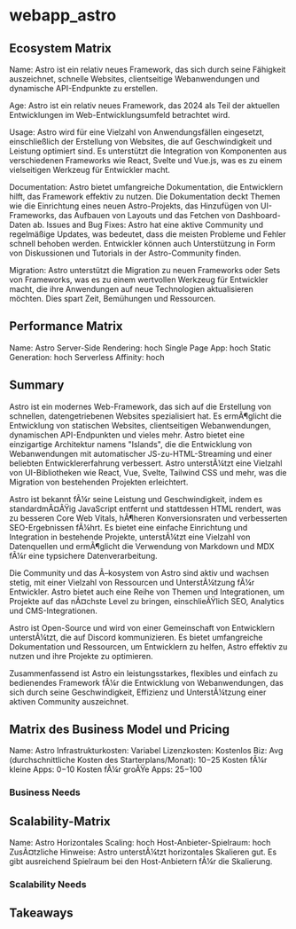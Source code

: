 # webapp_astro

## Ecosystem Matrix
Name: Astro ist ein relativ neues Framework, das sich durch seine Fähigkeit auszeichnet, schnelle Websites, clientseitige Webanwendungen und dynamische API-Endpunkte zu erstellen.

Age: Astro ist ein relativ neues Framework, das 2024 als Teil der aktuellen Entwicklungen im Web-Entwicklungsumfeld betrachtet wird.

Usage: Astro wird für eine Vielzahl von Anwendungsfällen eingesetzt, einschließlich der Erstellung von Websites, die auf Geschwindigkeit und Leistung optimiert sind. Es unterstützt die Integration von Komponenten aus verschiedenen Frameworks wie React, Svelte und Vue.js, was es zu einem vielseitigen Werkzeug für Entwickler macht.

Documentation: Astro bietet umfangreiche Dokumentation, die Entwicklern hilft, das Framework effektiv zu nutzen. Die Dokumentation deckt Themen wie die Einrichtung eines neuen Astro-Projekts, das Hinzufügen von UI-Frameworks, das Aufbauen von Layouts und das Fetchen von Dashboard-Daten ab.
Issues and Bug Fixes: Astro hat eine aktive Community und regelmäßige Updates, was bedeutet, dass die meisten Probleme und Fehler schnell behoben werden. Entwickler können auch Unterstützung in Form von Diskussionen und Tutorials in der Astro-Community finden.

Migration: Astro unterstützt die Migration zu neuen Frameworks oder Sets von Frameworks, was es zu einem wertvollen Werkzeug für Entwickler macht, die ihre Anwendungen auf neue Technologien aktualisieren möchten. Dies spart Zeit, Bemühungen und Ressourcen.


## Performance Matrix
Name: Astro
Server-Side Rendering: hoch
Single Page App: hoch
Static Generation: hoch
Serverless Affinity: hoch

## Summary
Astro ist ein modernes Web-Framework, das sich auf die Erstellung von schnellen, datengetriebenen Websites spezialisiert hat. Es ermÃ¶glicht die Entwicklung von statischen Websites, clientseitigen Webanwendungen, dynamischen API-Endpunkten und vieles mehr. Astro bietet eine einzigartige Architektur namens "Islands", die die Entwicklung von Webanwendungen mit automatischer JS-zu-HTML-Streaming und einer beliebten Entwicklererfahrung verbessert. Astro unterstÃ¼tzt eine Vielzahl von UI-Bibliotheken wie React, Vue, Svelte, Tailwind CSS und mehr, was die Migration von bestehenden Projekten erleichtert.

Astro ist bekannt fÃ¼r seine Leistung und Geschwindigkeit, indem es standardmÃ¤ÃŸig JavaScript entfernt und stattdessen HTML rendert, was zu besseren Core Web Vitals, hÃ¶heren Konversionsraten und verbesserten SEO-Ergebnissen fÃ¼hrt. Es bietet eine einfache Einrichtung und Integration in bestehende Projekte, unterstÃ¼tzt eine Vielzahl von Datenquellen und ermÃ¶glicht die Verwendung von Markdown und MDX fÃ¼r eine typsichere Datenverarbeitung.

Die Community und das Ã–kosystem von Astro sind aktiv und wachsen stetig, mit einer Vielzahl von Ressourcen und UnterstÃ¼tzung fÃ¼r Entwickler. Astro bietet auch eine Reihe von Themen und Integrationen, um Projekte auf das nÃ¤chste Level zu bringen, einschlieÃŸlich SEO, Analytics und CMS-Integrationen.

Astro ist Open-Source und wird von einer Gemeinschaft von Entwicklern unterstÃ¼tzt, die auf Discord kommunizieren. Es bietet umfangreiche Dokumentation und Ressourcen, um Entwicklern zu helfen, Astro effektiv zu nutzen und ihre Projekte zu optimieren.

Zusammenfassend ist Astro ein leistungsstarkes, flexibles und einfach zu bedienendes Framework fÃ¼r die Entwicklung von Webanwendungen, das sich durch seine Geschwindigkeit, Effizienz und UnterstÃ¼tzung einer aktiven Community auszeichnet.

## Matrix des Business Model und Pricing
Name: Astro
Infrastrukturkosten: Variabel
Lizenzkosten: Kostenlos
Biz: Avg (durchschnittliche Kosten des Starterplans/Monat): $10-$25
Kosten fÃ¼r kleine Apps: $0-$10
Kosten fÃ¼r groÃŸe Apps: $25-$100

### Business Needs

## Scalability-Matrix
Name: Astro
Horizontales Scaling: hoch
Host-Anbieter-Spielraum: hoch
ZusÃ¤tzliche Hinweise: Astro unterstÃ¼tzt horizontales Skalieren gut. Es gibt ausreichend Spielraum bei den Host-Anbietern fÃ¼r die Skalierung.

### Scalability Needs

## Takeaways

